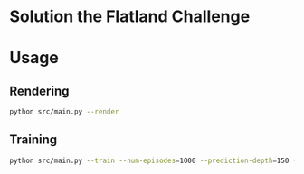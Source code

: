# Solution the Flatland Challenge

# Usage
## Rendering
```bash
python src/main.py --render
```

## Training
```bash
python src/main.py --train --num-episodes=1000 --prediction-depth=150 --eps=0.9998 --checkpoint-interval=20
```